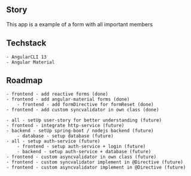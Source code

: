 ## Story
This app is a example of a form with all important members

## Techstack
    - AngularCLI 13
    - Angular Material

## Roadmap
    - frontend - add reactive forms (done)
    - frontend - add angular-material forms (done)
        - frontend - add formDirective for formReset (done)
    - frontend - add custom syncvalidator in own class (done)
    
    - all - setUp user-story for better understanding (future)
    - frontend - integrate http-service (future)
    - backend - setUp spring-boot / nodejs backend (future)
        - database - setup database (future)
    - all - setup auth-service (future)
        - frontend - setup auth-service + login (future)
        - backend - setup auth-service + database (future)
    - frontend - custom asyncvalidator in own class (future)
    - frontend - custom syncvalidator implement in @Directive (future)
    - frontend - custom asyncvalidator implement in @Directive (future)
